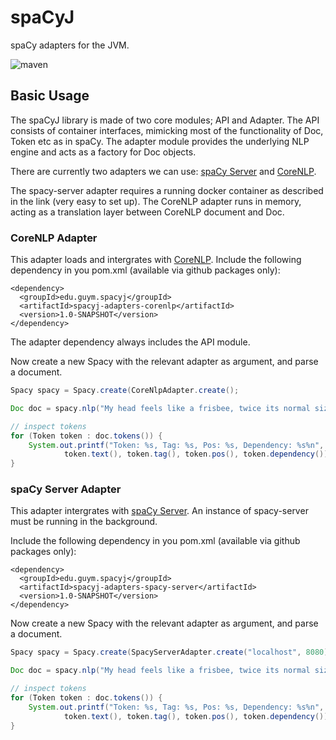 # spaCyJ

spaCy adapters for the JVM.

![maven](https://github.com/manzurola/spacy-java/actions/workflows/maven.yml/badge.svg)

## Basic Usage

The spaCyJ library is made of two core modules; API and Adapter. The API consists of container interfaces, mimicking most of the functionality of Doc, Token etc as in spaCy. The adapter module provides the underlying NLP engine and acts as a factory for Doc objects.

There are currently two adapters we can use: [spaCy Server](https://github.com/neelkamath/spacy-server) and [CoreNLP](https://github.com/stanfordnlp/CoreNLP).

The spacy-server adapter requires a running docker container as described in the link (very easy to set up). The CoreNLP adapter runs in memory, acting as a translation layer between CoreNLP document and Doc.

### CoreNLP Adapter

This adapter loads and intergrates with [CoreNLP](https://github.com/stanfordnlp/CoreNLP).
Include the following dependency in you pom.xml (available via github packages only):

```
<dependency>
  <groupId>edu.guym.spacyj</groupId>
  <artifactId>spacyj-adapters-corenlp</artifactId>
  <version>1.0-SNAPSHOT</version>
</dependency>
```

The adapter dependency always includes the API module.

Now create a new Spacy with the relevant adapter as argument, and parse a document.

```java
Spacy spacy = Spacy.create(CoreNlpAdapter.create();

Doc doc = spacy.nlp("My head feels like a frisbee, twice its normal size.");

// inspect tokens
for (Token token : doc.tokens()) {
    System.out.printf("Token: %s, Tag: %s, Pos: %s, Dependency: %s%n", 
            token.text(), token.tag(), token.pos(), token.dependency());
}
```

### spaCy Server Adapter

This adapter intergrates with [spaCy Server](https://github.com/neelkamath/spacy-server).
An instance of spacy-server must be running in the background.

Include the following dependency in you pom.xml (available via github packages only):

```
<dependency>
  <groupId>edu.guym.spacyj</groupId>
  <artifactId>spacyj-adapters-spacy-server</artifactId>
  <version>1.0-SNAPSHOT</version>
</dependency>
```


Now create a new Spacy with the relevant adapter as argument, and parse a document.

```java
Spacy spacy = Spacy.create(SpacyServerAdapter.create("localhost", 8080));

Doc doc = spacy.nlp("My head feels like a frisbee, twice its normal size.");

// inspect tokens
for (Token token : doc.tokens()) {
    System.out.printf("Token: %s, Tag: %s, Pos: %s, Dependency: %s%n", 
            token.text(), token.tag(), token.pos(), token.dependency());
}
```

